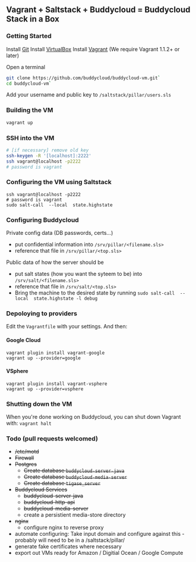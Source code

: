 ## Vagrant + Saltstack + Buddycloud = Buddycloud Stack in a Box

### Getting Started

Install [Git]([http://git-scm.com/downloads)
Install [VirtualBox](https://www.virtualbox.org/wiki/Downloads)
Install [Vagrant](http://www.vagrantup.com/) (We require Vagrant 1.1.2+ or later)

Open a terminal

```bash
git clone https://github.com/buddycloud/buddycloud-vm.git`
cd buddycloud-vm`
```

Add your username and public key to `/saltstack/pillar/users.sls`

### Building the VM

```bash
vagrant up
```

### SSH into the VM

```bash
# [if necessary] remove old key
ssh-keygen -R '[localhost]:2222'
ssh vagrant@localhost -p2222 
# password is vagrant
```

### Configuring the VM using Saltstack

```
ssh vagrant@localhost -p2222 
# password is vagrant
sudo salt-call  --local  state.highstate
```

### Configuring Buddycloud

Private config data (DB passwords, certs...) 
- put confidential information into `/srv/pillar/<filename.sls>`
- reference that file in `/srv/pillar/<top.sls>`

Public data of how the server should be
- put salt states (how you want the syteem to be) into `/srv/salt/<filename.sls>`
- reference that file in `/srv/salt/<top.sls>`
- Bring the machine to the desired state by running `sudo salt-call  --local  state.highstate -l debug`

### Depoloying to providers

Edit the `Vagrantfile` with your settings. And then:

#### Google Cloud
```
vagrant plugin install vagrant-google
vagrant up --provider=google
```

#### VSphere 
```
vagrant plugin install vagrant-vsphere
vagrant up --provider=vsphere
```

### Shutting down the VM

When you're done working on Buddycloud, you can shut down Vagrant with: `vagrant halt`

### Todo (pull requests welcomed)

- ~~/etc/motd~~
- ~~Firewall~~
- ~~Postgres~~
    - ~~Create database `buddycloud-server-java`~~
    - ~~Create database `buddycloud-media-server`~~
    - ~~Create database `tigase_server`~~
- ~~Buddycloud Services~~
    - ~~buddycloud-server-java~~
    - ~~buddycloud-http-api~~
    - ~~buddycloud-media-server~~
    - create a persistient media-store directory
- ~~nginx~~
    - configure nginx to reverse proxy
- automate configuring: Take input domain and configure against this - probably will need to be in a /saltstack/pillar/<something>
- generate fake certificates where necessary
- export out VMs ready for Amazon / Digitial Ocean / Google Compute
